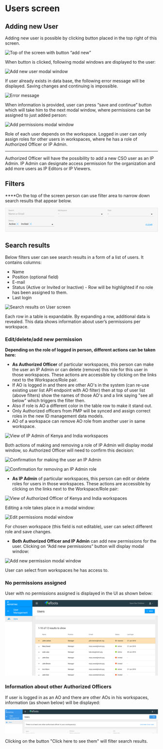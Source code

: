 # Users screen

## **Adding new User**

Adding new user is possible by clicking button placed in the top right of this screen.

![Top of the screen with button &#x201C;add new&#x201D;](https://lh3.googleusercontent.com/e9UpehTvMgXHDLvaXgT_a0Wnsi9za8mNNi9uVMoZxjjkM4yCKbkROhbw4eMHKX5pi_QUk_pg5yz5wIYcXxY8Nziz8pEOV1oWT5HMNFF5z9L7V3HfQVc6idlCzXzfGtqMnF4hctiQ)

  
When button is clicked, following modal windows are displayed to the user:

![Add new user modal window](https://lh4.googleusercontent.com/rOLyWKkh6pau8no9gTacyGTFmv0593SzHB8dWrqT6OnZGrJKN1hSu-fZOEZKCUyYUhrG1W2eHIbcKf7BDPRJtVGG2Ys5A2LzotlOii08zfw8eD7OgAp1O4TmsP5WycjSEFbKBtO4)

  
If user already exists in data base, the following error message will be displayed. Saving changes and continuing is impossible.

![Error message](../../../.gitbook/assets/screen-shot-2018-07-10-at-16.15.41.png)

When information is provided, user can press “save and continue” button which will take him to the next modal window, where permissions can be assigned to just added person:

![Add permissions modal window](https://lh5.googleusercontent.com/cxVnQ4CZq7OBpWr84aeOT30W2KsCfqOEi7b9y6QVxwRr3lOZYzJo8NCbgMZzhVu7yVPo9lcNug32TS5e2gdlEPrG_OBQmwC5fNYHfdwHGMHtjKaXBKmtxRypcPgXMZxxxGL7wzCw)



Role of each user depends on the workspace. Logged in user can only assign roles for other users in workspaces, where he has a role of Authorized Officer or IP Admin.  
****

Authorized Officer will have the possibility to add a new CSO user as an IP Admin. IP Admin can designate access permission for the organization and add more users as IP Editors or IP Viewers.



## Filters

  
****On the top of the screen person can use filter area to narrow down search results that appear below.

![](../../../.gitbook/assets/screen-shot-2018-08-28-at-10.40.52.png)

## **Search results**

Below filters user can see search results in a form of a list of users. It contains columns:

* Name
* Position \(optional field\)
* E-mail
* Status \(Active or Invited or Inactive\) - Row will be highlighted if no role has been assigned to them.
* Last login

![Search results on User screen](https://lh4.googleusercontent.com/l5CZ2lN3xyP_qVnwQmMLTPCdHjjRCt2SKcfu-3i_wlM-DJ31notAkjfCwX3KFyGxrdKq69mN5KdiYsdjmgdj7fkoc1Q5jKAktw2nOk80G7ACT7RbnXiBWXlloB6HE5Irve4Djr8c)

  
Each row in a table is expandable. By expanding a row, additional data is revealed. This data shows information about user’s permissions per workspace.

### Edit/delete/add new permission

**Depending on the role of logged in person, different actions can be taken here:**

* **As Authorized Officer** of particular workspaces, this person can make the user an IP Admin or can delete \(remove\) this role for this user in those workspaces. These actions are accessible by clicking on the links next to the Workspace/Role pair.
* If AO is logged in and there are other AO's in the system \(can re-use existing user list API endpoint with AO filter\) then at top of user list \(above filters\) show the names of those AO's and a link saying "see all below" which triggers the filter then.
* Also if role is AO a different color in the table row to make it stand out.
* Only Authorized officers from PMP will be synced and assign correct roles in the new ID management data models.
* AO of a workspace can remove AO role from another user in same workspace.

![View of IP Admin of Kenya and India workspaces ](https://lh6.googleusercontent.com/bHak4nMtGJo98IMXTf7eP7qw9cVO6xpFLPXYyTrwrTUqHbPJrsYqS2cqKO27vDdpafoPNXk_cJPfg-joFVqRrVT1fiPuYtT-gHTMCBMBDtBK8VbsE3BPRTifyg-Inu9o6K_qUE4R)

Both actions of making and removing a role of IP Admin will display modal window, so Authorized Officer will need to confirm this decision:

![Confirmation for making the user an IP Admin](https://lh5.googleusercontent.com/I1R9pQl1ED6yfE78VMtmge55iq1KEMWKPoIftfm9pO8Wh_xXyQ6n8shywdiPbwhzGthOktt4v8Buwf3oiyJ9_hOsGy-F9-a39V2q7xCTGIl7JDfbnT5ci-DNxVHhkr4G3IZ_wjwg)

![Confirmation for removing an IP Admin role](https://lh5.googleusercontent.com/RFDEBuPOOYP4wecSB9sR02ZgyfmwYRJ9nSbkP5sZ-7EfTJPk_601VAiv5EmKaZ-BnJcw3bG0mE0_mMJs4KdE5Fc8SauyZ_Ubr9Rr4DcGs9NZqN4GanzWG4dsufRQFf88hCkZ7ZJf)



* **As IP Admin** of particular workspaces, this person can edit or delete roles for users in those workspaces. These actions are accessible by clicking on the links next to the Workspace/Role pair:

![View of Authorized Officer of Kenya and India workspaces](https://lh3.googleusercontent.com/uXk3WnEWoG3riO2BDXnVgJxYb34EVGlE1gSJdePk-e73RdVm26WOmBuX7OU_9G3M7zR3FfQCkY6Mo4de-QdueNDFsJ2K0Mg1dHccshBupAKYtDRdfnkppQFE3XxFgLko3yYkoPCD)

Editing a role takes place in a modal window:

![Edit permissions modal window](https://lh3.googleusercontent.com/Tv1Tsi4D4qhpEkiUm7PY6OZT_axfwzLIxrSpeeNT5z0kT5TIONSsHBop-ocjRyDcw1Hcb2n1b3w__iJaoP9ZL03Uqxtk877mKLUDV3BvKACjSjOusXE6PlgPxrgeERU_9t2m4xQx)

  
For chosen workspace \(this field is not editable\), user can select different role and save changes.  


* **Both Authorized Officer and IP Admin** can add new permissions for the user. Clicking on “Add new permissions” button will display modal window:

![Add new permission modal window](https://lh5.googleusercontent.com/D9cPxllapbMsumOcm_M3CdEPkmY40k6pdAIOS3HfK993aPXm7oHEh5FgepEcKWjG312UCNnU9nuJ-B1nQMklJKUPbc9oTLDet3QaFm3GSTv2XjRNndeljdrz5o_SmH-16RKUp3uV)

User can select from workspaces he has access to.

### No permissions assigned

User with no permissions assigned is displayed in the UI as shown below:

![](../../../.gitbook/assets/screen-shot-2018-08-28-at-17.00.28.png)





### Information about other Authorized Officers

If user is logged in as an  AO and there are other AOs in his workspaces, information \(as shown below\) will be displayed:

![](../../../.gitbook/assets/screen-shot-2018-08-22-at-19.47.34.png)

  
Clicking on the button "Click here to see them" will filter search results.

##  

